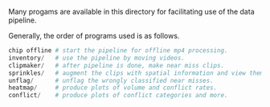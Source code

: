 Many progams are available in this directory for
facilitating use of the data pipeline.

Generally, the order of programs used is as follows.

```python
chip offline # start the pipeline for offline mp4 processing.
inventory/   # use the pipeline by moving videos.
clipmaker/   # after pipeline is done, make near miss clips.
sprinkles/   # augment the clips with spatial information and view them for filtering
unflag/      # unflag the wrongly classified near misses.
heatmap/     # produce plots of volume and conflict rates.
conflict/    # produce plots of conflict categories and more.
```


